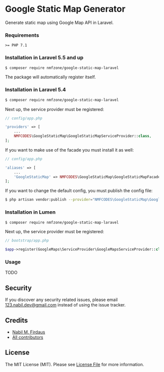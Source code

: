 # Google Static Map Generator

Generate static map using Google Map API in Laravel.

### Requirements

    >= PHP 7.1

### Installation in Laravel 5.5 and up

```bash
$ composer require nmfzone/google-static-map-laravel
```

The package will automatically register itself.

### Installation in Laravel 5.4

```bash
$ composer require nmfzone/google-static-map-laravel
```

Next up, the service provider must be registered:

```php
// config/app.php

'providers' => [
    ...
    NMFCODES\GoogleStaticMap\GoogleStaticMapServiceProvider::class,
];
```

If you want to make use of the facade you must install it as well:

```php
// config/app.php

'aliases' => [
    ...
    'GoogleStaticMap' => NMFCODES\GoogleStaticMap\GoogleStaticMapFacade::class,
];
```

If you want to change the default config, you must publish the config file:

```bash
$ php artisan vendor:publish --provider="NMFCODES\GoogleStaticMap\GoogleStaticMap"
```

### Installation in Lumen

```bash
$ composer require nmfzone/google-static-map-laravel
```

Next up, the service provider must be registered:

```php
// bootstrap/app.php

$app->register(GoogleMaps\ServiceProvider\GoogleMapsServiceProvider::class);
```

### Usage

TODO

## Security

If you discover any security related issues, please email 123.nabil.dev@gmail.com instead of using the issue tracker.

## Credits

- [Nabil M. Firdaus](https://twitter.com/nmfzone)
- [All contributors](../../contributors)

## License

The MIT License (MIT). Please see [License File](LICENSE.md) for more information.
